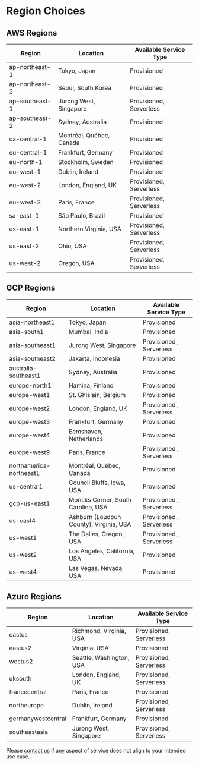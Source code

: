 # Region Choices

## **AWS Regions**

| Region | Location | Available Service Type |
| --- | --- | --- |
| ap-northeast-1 | Tokyo, Japan | Provisioned |
| ap-northeast-2 | Seoul, South Korea |  Provisioned |
| ap-southeast-1  | Jurong West, Singapore |  Provisioned, Serverless |
| ap-southeast-2 | Sydney, Australia |  Provisioned |
| ca-central-1 | Montréal, Québec, Canada |  Provisioned |
| eu-central-1 | Frankfurt, Germany |  Provisioned |
| eu-north-1 | Stockholm, Sweden |  Provisioned |
| eu-west-1 | Dublin, Ireland |  Provisioned |
| eu-west-2 | London, England, UK |  Provisioned, Serverless |
| eu-west-3 | Paris, France |  Provisioned, Serverless |
| sa-east-1 | São Paulo, Brazil |  Provisioned |
| us-east-1 | Northern Virginia, USA |  Provisioned, Serverless |
| us-east-2 | Ohio, USA |  Provisioned, Serverless |
| us-west-2 | Oregon, USA |  Provisioned, Serverless |

## **GCP Regions**

| Region | Location | Available Service Type |
| --- | --- | --- |
| asia-northeast1 | Tokyo, Japan | Provisioned |
| asia-south1 | Mumbai, India | Provisioned |
| asia-southeast1 | Jurong West, Singapore | Provisioned , Serverless |
| asia-southeast2 | Jakarta, Indonesia | Provisioned |
| australia-southeast1 | Sydney, Australia | Provisioned |
| europe-north1 | Hamina, Finland | Provisioned |
| europe-west1 | St. Ghislain, Belgium | Provisioned |
| europe-west2 | London, England, UK | Provisioned , Serverless |
| europe-west3 | Frankfurt, Germany | Provisioned |
| europe-west4 | Eemshaven, Netherlands | Provisioned |
| europe-west9 | Paris, France | Provisioned , Serverless |
| northamerica-northeast1 | Montréal, Québec, Canada | Provisioned |
| us-central1 | Council Bluffs, Iowa, USA | Provisioned |
| gcp-us-east1 | Moncks Corner, South Carolina, USA | Provisioned , Serverless |
| us-east4 | Ashburn (Loudoun County), Virginia, USA | Provisioned , Serverless |
| us-west1 | The Dalles, Oregon, USA | Provisioned , Serverless |
| us-west2 | Los Angeles, California, USA | Provisioned |
| us-west4 | Las Vegas, Nevada, USA | Provisioned |

## **Azure Regions**

| Region | Location | Available Service Type |
| --- | --- | --- |
| eastus | Richmond, Virginia, USA | Provisioned, Serverless |
| eastus2 | Virginia, USA | Provisioned |
| westus2 | Seattle, Washington, USA | Provisioned, Serverless |
| uksouth | London, England, UK | Provisioned, Serverless |
| francecentral | Paris, France | Provisioned |
| northeurope | Dublin, Ireland | Provisioned, Serverless |
| germanywestcentral | Frankfurt, Germany |  Provisioned |
| southeastasia | Jurong West, Singapore | Provisioned, Serverless |

Please [contact us](<../Support.md>) if any aspect of service does not align to your intended use case.